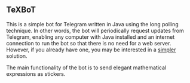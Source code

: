 ## TeXBoT
This is a simple bot for Telegram written in Java using the long polling technique. In other words, the bot will periodically request updates from Telegram, enabling any computer with Java installed and an internet connection to run the bot so that there is no need for a web server. However, if you already have one, you may be interested in a [simpler](https://github.com/AndreaLu/PTeXBoT) solution.

The main functionality of the bot is to send elegant mathematical expressions as stickers.
